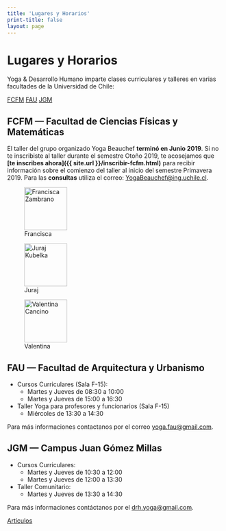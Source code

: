 ```yaml
---
title: 'Lugares y Horarios'
print-title: false
layout: page
---
```

# Lugares y Horarios

Yoga & Desarrollo Humano imparte clases curriculares y talleres en varias facultades de la Universidad de Chile:

<a name="fcfm-jump"></a>
<p class="text-center">
<a class="btn btn-default" href="#fcfm-jump" role="button">FCFM</a>
<a class="btn btn-default" href="#fau-jump" role="button">FAU</a>
<a class="btn btn-default" href="#jgm-jump" role="button">JGM</a>
</p>


## FCFM — Facultad de Ciencias Físicas y Matemáticas

El taller del grupo organizado Yoga Beauchef **terminó en Junio 2019**. Si no te inscribiste al taller durante el semestre Otoño 2019, te acosejamos que **[te inscribes ahora]({{ site.url }}/inscribir-fcfm.html)** para recibir información sobre el comienzo del taller al inicio del semestre Primavera 2019. Para las **consultas** utiliza el correo: [YogaBeauchef@ing.uchile.cl](mailto:YogaBeauchef@ing.uchile.cl?subject=Pregunta%20desde%20web%20Yoga%20Beauchef).

<!--El taller del grupo organizado Yoga Beauchef **comienza el día 18 de marzo del 2019**. Para participar **[inscríbete]({{ site.url }}/inscribir-fcfm.html)** y **elige** cualquier combinación de los días de nuestro taller. Inscripciones se realizaran durante todo el semestre. Horarios del taller:-->
<!---->
<!--- Lunes: 18:30-20:00-->
<!--- Miércoles: 18:30-20:00-->
<!--- Viernes: 18:30-20:00-->
<!---->
<!--**Salas** se asignan cada semana y lo [publicamos aquí semanalmente]({{ site.url }}/fcfm-salas.html).-->

<a name="fau-jump"></a>
<!--El taller tiene el siguente **costo:**-->
<!---->
<!--- 15.000.- Valor mensual, 3 clases semanales (12 clases en total, $ 1.250.- c/u)-->
<!--- 12.000.- Valor mensual, 2 clases semanales (8 clases en total, $ 1.500.- c/u)-->
<!---  7.000.- Valor mensual, 1 clase a la semana (4 clases en total, $ 1.750.- c/u)-->
<!---  2.000.- Valor de una clase, sin convenio mensual.-->
<!---->
<!--Las clases pagadas no son recuperables, a excepción de fuerza mayor que debe ser justificada con certificado validado. Los que se inscriben a una o dos clases semanales, pueden recuperar clase perdida la misma semana. Al inscribirse, recibirás los detalles del curso, incluyendo la forma de pago.-->
<!---->
<!--El taller **no requiere un conocimiento previo de yoga** y está abierto para todos los interesados. En la descripción del taller encuentras más información de [los implementos necesarios](taller#implementos) para las clases.-->
<!---->
<!--Para las **consultas** utiliza el correo: [YogaBeauchef@ing.uchile.cl](mailto:YogaBeauchef@ing.uchile.cl?subject=Pregunta%20desde%20web%20Yoga%20Beauchef).-->

<div class="text-center fotos">
<figure>
<img src="{{ site.url }}/assets/img/person/francisca.jpg" alt="Francisca Zambrano" class="img-responsive img-thumbnail"  width="100px" height="100px" />
<figcaption>Francisca</figcaption>
</figure>
<figure>
<img src="{{ site.url }}/assets/img/person/juraj.jpg" alt="Juraj Kubelka" class="img-responsive img-thumbnail"  width="100px" height="100px" />
<figcaption>Juraj</figcaption>
</figure>
<figure>
<img src="{{ site.url }}/assets/img/person/valentina.jpg" alt="Valentina Cancino" class="img-responsive img-thumbnail"  width="100px" height="100px" />
<figcaption>Valentina</figcaption>
</figure>
</div>

## FAU — Facultad de Arquitectura y Urbanismo

- Cursos Curriculares (Sala F-15):
   - Martes y Jueves de 08:30 a 10:00
   - Martes y Jueves de 15:00 a 16:30
- Taller Yoga para profesores y funcionarios (Sala F-15)
   - Miércoles de 13:30 a 14:30

<a name="jgm-jump"></a>
 Para más informaciones contactanos por el correo [yoga.fau@gmail.com](mailto:yoga.fau@gmail.com?subject=Pregunta%20desde%20web%20Yoga%20Beauchef).

## JGM — Campus Juan Gómez Millas

- Cursos Curriculares:
  - Martes y Jueves de 10:30 a 12:00
  - Martes y Jueves de 12:00 a 13:30
- Taller Comunitario:
   - Martes y Jueves de 13:30 a 14:30

Para más informaciones contáctanos por el [drh.yoga@gmail.com](mailto:drh.yoga@gmail.com?subject=Pregunta%20desde%20web%20Yoga%20Beauchef).

<p class="text-center">
<a class="btn btn-primary btn-lg" href="articulos.html" role="button">Artículos</a>
</p>
